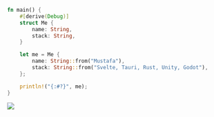 ```rust
fn main() {
    #[derive(Debug)]
    struct Me {
        name: String,
        stack: String,
    }

    let me = Me {
        name: String::from("Mustafa"),
        stack: String::from("Svelte, Tauri, Rust, Unity, Godot"),
    };

    println!("{:#?}", me);
}
```

<div>
    <img src="https://github-readme-stats.vercel.app/api?username=akinmustafa&show_icons=true&hide_border=true&bg_color=181824&text_color=cdd6f4&icon_color=f5c2e7&hide_title=true&include_all_commits=true&count_private=true&ring_color=f5c2e7&border_radius=8" style="margin-bottom: 20px;" />
</div>
